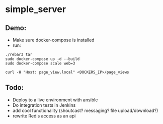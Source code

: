 # simple_server

## Demo:
* Make sure docker-compose is installed
* run:
```
./rebar3 tar
sudo docker-compose up -d --build
sudo docker-compose scale web=3

curl -H "Host: page_view.local" <DOCKERS_IP>/page_views
```

## Todo:
* Deploy to a live environment with ansible
* Do integration tests in Jenkins
* add cool functionality (shoutcast? messaging? file upload/download?)
* rewrite Redis access as an api
